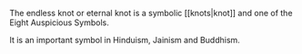 The endless knot or eternal knot is a symbolic [[knots|knot]] and one of the Eight Auspicious Symbols.

It is an important symbol in Hinduism, Jainism and Buddhism.